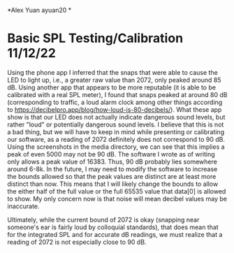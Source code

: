 *Alex Yuan ayuan20 *
# Basic SPL Testing/Calibration 11/12/22 

Using the phone app  I inferred that the snaps that were able 
to cause the LED to light up, i.e., a greater raw value than 2072, only peaked around 85 dB. Using another app that appears to be more reputable (it is able to be calibrated with 
a real SPL meter), I found that snaps peaked at around 80 dB (corresponding to traffic, a loud alarm clock among other things according to https://decibelpro.app/blog/how-loud-is-80-decibels/). What these app show is that our LED does not actually indicate dangerous sound levels, but rather "loud" or potentially dangerous sound levels.
 I believe that this is not a bad thing, but we will have to keep in mind while presenting or calibrating our software, as a reading of 2072 definitely does not correspond to 90 dB.
Using the screenshots in the media directory, we can see that this implies a peak of even 5000 may not be 90 dB. The software I wrote as of writing only allows a peak value of 16383. Thus, 
90 dB probably lies somewhere around 6-8k. In the future, I may need to modify the software to increase the bounds allowed so that the peak values are distinct are at least more distinct than now.
This means that I will likely change the bounds to allow the either half of the full value or the full 65535 value that data[0] is allowed to show. My only concern now 
is that noise will mean decibel values may be inaccurate.
                                                             
Ultimately, while the current bound of 2072 is okay (snapping near someone's ear is fairly loud by colloquial standards), that does mean that for the integrated SPL
and for accurate dB readings, we must realize that a reading of 2072 is not especially close to 90 dB. 
